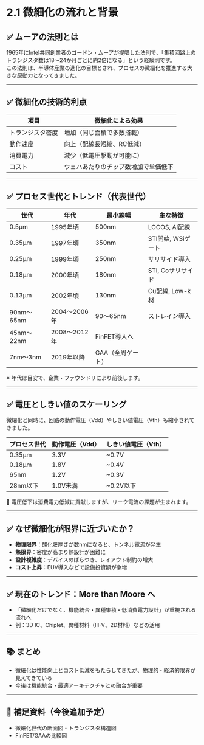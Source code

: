 # 2.1 微細化の流れと背景

## ✅ ムーアの法則とは

1965年にIntel共同創業者のゴードン・ムーアが提唱した法則で、「集積回路上のトランジスタ数は18〜24か月ごとに約2倍になる」という経験則です。  
この法則は、半導体産業の進化の目標とされ、プロセスの微細化を推進する大きな原動力となってきました。

---

## ✅ 微細化の技術的利点

| 項目 | 微細化による効果 |
|------|------------------|
| トランジスタ密度 | 増加（同じ面積で多数搭載） |
| 動作速度 | 向上（配線長短縮、RC低減） |
| 消費電力 | 減少（低電圧駆動が可能に） |
| コスト | ウェハあたりのチップ数増加で単価低下 |

---

## ✅ プロセス世代とトレンド（代表世代）

| 世代 | 年代 | 最小線幅 | 主な特徴 |
|------|------|-----------|-----------|
| 0.5μm | 1995年頃 | 500nm | LOCOS, Al配線 |
| 0.35μm | 1997年頃 | 350nm | STI開始, WSiゲート |
| 0.25μm | 1999年頃 | 250nm | サリサイド導入 |
| 0.18μm | 2000年頃 | 180nm | STI, Coサリサイド |
| 0.13μm | 2002年頃 | 130nm | Cu配線, Low-k材 |
| 90nm～65nm | 2004〜2006年 | 90〜65nm | ストレイン導入 |
| 45nm〜22nm | 2008〜2012年 | FinFET導入へ |
| 7nm〜3nm | 2019年以降 | GAA（全周ゲート） |

※ 年代は目安で、企業・ファウンドリにより前後します。

---

## ✅ 電圧としきい値のスケーリング

微細化と同時に、回路の動作電圧（Vdd）やしきい値電圧（Vth）も縮小されてきました。

| プロセス世代 | 動作電圧（Vdd） | しきい値電圧（Vth） |
|---------------|------------------|------------------------|
| 0.35μm         | 3.3V             | ~0.7V                  |
| 0.18μm         | 1.8V             | ~0.4V                  |
| 65nm           | 1.2V             | ~0.3V                  |
| 28nm以下       | 1.0V未満         | ~0.2V以下              |

📌 電圧低下は消費電力低減に貢献しますが、リーク電流の課題が生まれます。

---

## ✅ なぜ微細化が限界に近づいたか？

- **物理限界**：酸化膜厚さが数nmになると、トンネル電流が発生
- **熱限界**：密度が高まり熱設計が困難に
- **設計複雑度**：デバイスのばらつき、レイアウト制約の増大
- **コスト上昇**：EUV導入などで設備投資額が急増

---

## ✅ 現在のトレンド：More than Moore へ

- 「微細化だけでなく、機能統合・異種集積・低消費電力設計」が重視される流れへ
- 例：3D IC、Chiplet、異種材料（III-V、2D材料）などの活用

---

## 📚 まとめ

- 微細化は性能向上とコスト低減をもたらしてきたが、物理的・経済的限界が見えてきている
- 今後は機能統合・最適アーキテクチャとの融合が重要

---

## 🔧 補足資料（今後追加予定）

- 微細化世代の断面図・トランジスタ構造図
- FinFET/GAAの比較図
